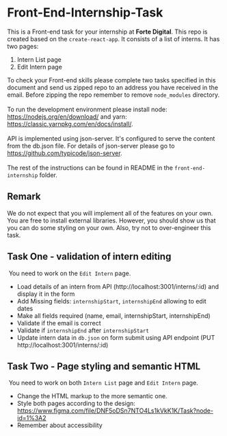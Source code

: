 # Front-End-Internship-Task

This is a Front-end task for your internship at **Forte Digital**. This repo is created based on the `create-react-app`. It consists of a list of interns. It has two pages:
​

1. Intern List page
1. Edit Intern page

To check your Front-end skills please complete two tasks specified in this document and send us zipped repo to an address you have received in the email. Before zipping the repo remember to remove `node_modules` directory.
<br>
<br>
To run the development environment please install node: https://nodejs.org/en/download/ and yarn: https://classic.yarnpkg.com/en/docs/install/.
<br>
<br>
API is implemented using json-server. It's configured to serve the content from the db.json file. For details of json-server please go to https://github.com/typicode/json-server.
​<br>
<br>
The rest of the instructions can be found in README in the `front-end-internship` folder.

## Remark

We do not expect that you will implement all of the features on your own. You are free to install external libraries. However, you should show us that you can do some styling on your own. Also, try not to over-engineer this task.

## Task One - validation of intern editing

​
You need to work on the `Edit Intern` page.
​

- Load details of an intern from API (http://localhost:3001/interns/:id) and display it in the form
- Add Missing fields: `internshipStart`, `internshipEnd` allowing to edit dates
- Make all fields required (name, email, internshipStart, internshipEnd)
- Validate if the email is correct
- Validate if `internshipEnd` after `internshipStart`
- Update intern data in `db.json` on form submit using API endpoint (PUT http://localhost:3001/interns/:id)
  ​

## Task Two - Page styling and semantic HTML

​
You need to work on both `Intern List` page and `Edit Intern` page.

- Change the HTML markup to the more semantic one.
- Style both pages according to the design:
  https://www.figma.com/file/DNF5oDSn7NTO4Ls1kVkK1K/Task?node-id=1%3A2
- Remember about accessibility
